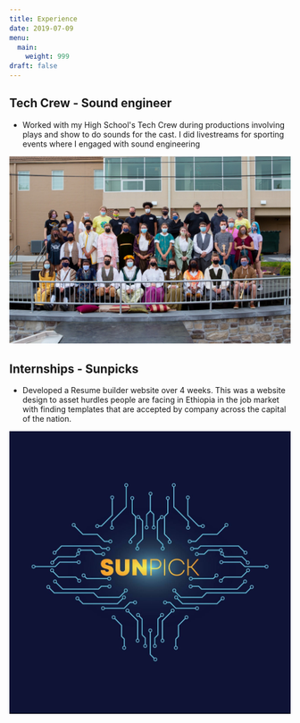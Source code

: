 ```yaml
---
title: Experience 
date: 2019-07-09
menu:
  main:
    weight: 999
draft: false
---
```


## Tech Crew - Sound engineer 
* Worked with my High School's Tech Crew during productions involving plays and show to do sounds for the cast. I did livestreams for sporting events where I engaged with sound engineering 

![pic](../assets/images/production.jpeg)

## Internships - Sunpicks
* Developed a Resume builder website over 4 weeks. This was a website design to asset hurdles people are facing in Ethiopia in the job market with finding templates that are accepted by company across the capital of the nation. 

![pic](../assets/images/sunpicks.jpeg)
